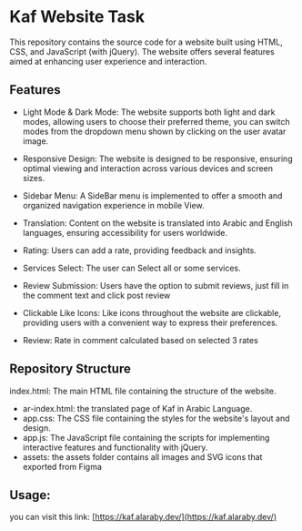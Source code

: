 # Kaf Website Task
This repository contains the source code for a website built using HTML, CSS, and JavaScript (with jQuery). The website offers several features aimed at enhancing user experience and interaction.

## Features
 - Light Mode & Dark Mode: The website supports both light and dark modes, allowing users to choose their preferred theme, you can switch modes from the dropdown menu shown by clicking on the user avatar image.

- Responsive Design: The website is designed to be responsive, ensuring optimal viewing and interaction across various devices and screen sizes.

- Sidebar Menu: A SideBar menu is implemented to offer a smooth and organized navigation experience in mobile View.

- Translation: Content on the website is translated into Arabic and English languages, ensuring accessibility for users worldwide.

- Rating: Users can add a rate, providing feedback and insights.

- Services Select: The user can Select all or some services. 

- Review Submission: Users have the option to submit reviews, just fill in the comment text and click post review

- Clickable Like Icons: Like icons throughout the website are clickable, providing users with a convenient way to express their preferences.

- Review: Rate in comment calculated based on selected 3 rates

## Repository Structure
index.html: The main HTML file containing the structure of the website.
- ar-index.html: the translated page of Kaf in Arabic Language.
- app.css: The CSS file containing the styles for the website's layout and design.
- app.js: The JavaScript file containing the scripts for implementing interactive features and functionality with jQuery.
- assets: the assets folder contains all images and SVG icons that exported from Figma

## Usage: 
you can visit this link:
[https://kaf.alaraby.dev/](https://kaf.alaraby.dev/)
